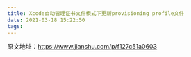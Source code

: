 ```yaml
---
title: Xcode自动管理证书文件模式下更新provisioning profile文件
date: 2021-03-18 15:22:50
tags:
---
```


原文地址：https://www.jianshu.com/p/f127c51a0603
~~~~